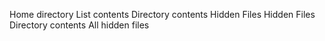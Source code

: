 Home directory
List contents
Directory contents
Hidden Files
Hidden Files
 Directory contents
All hidden files
